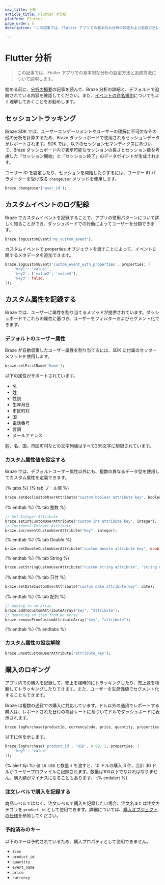 ```yaml
---
nav_title: 分析
article_title: Flutter の分析
platform: Flutter
page_order: 5
description: "この記事では、Flutter アプリでの基本的な分析の設定および追跡方法について説明します。"

---
```

 
# Flutter 分析

> この記事では、Flutter アプリでの基本的な分析の設定方法と追跡方法について説明します。

始める前に、[分析の概要][0]の記事を読んで、Braze 分析の詳細と、デフォルトで追跡されている内容を確認してください。また、[イベントの命名規則][1]についてもよく理解しておくことをお勧めします。

## セッショントラッキング

Braze SDK では、ユーザーエンゲージメントやユーザーの理解に不可欠なその他の分析を計算するため、Braze ダッシュボードで使用されるセッションデータがレポートされます。SDK では、以下のセッションセマンティクスに基づいて、Braze ダッシュボード内で表示可能なセッションの長さとセッション数を考慮した「セッション開始」と「セッション終了」のデータポイントが生成されます。

ユーザー ID を設定したり、セッションを開始したりするには、ユーザー ID パラメーターを受け取る `changeUser` メソッドを使用します。

```dart
braze.changeUser('user_id');
```

## カスタムイベントのログ記録

Braze でカスタムイベントを記録することで、アプリの使用パターンについて詳しく知ることができ、ダッシュボードでの行動によってユーザーを分類できます。

```dart
braze.logCustomEvent('my_custom_event');
```

カスタムイベントで properties オブジェクトを渡すことによって、イベントに関するメタデータを追加できます。

```dart
braze.logCustomEvent('custom_event_with_properties', properties: {
    'key1': 'value1',
    'key2': ['value2', 'value3'],
    'key3': false,
});
```

## カスタム属性を記録する

Braze では、ユーザーに属性を割り当てるメソッドが提供されています。ダッシュボードでこれらの属性に基づき、ユーザーをフィルターおよびセグメント化できます。

### デフォルトのユーザー属性

Braze が自動収集したユーザー属性を割り当てるには、SDK に付属のセッターメソッドを使用します。

```dart
braze.setFirstName('Name');
```

以下の属性がサポートされています。

- 名
- 姓
- 性別
- 生年月日
- 市区町村
- 国
- 電話番号
- 言語
- メールアドレス

姓、名、国、市区町村などの文字列値はすべて255文字に制限されています。

### カスタム属性値を設定する

Braze では、デフォルトユーザー属性以外にも、複数の異なるデータ型を使用してカスタム属性を定義できます。

{% tabs %}
{% tab ブール値 %}

```dart
braze.setBoolCustomUserAttribute("custom boolean attribute key", boolean);
```

{% endtab %}
{% tab 整数 %}

```dart
// Set Integer Attribute
braze.setIntCustomUserAttribute("custom int attribute key", integer);
// Increment Integer Attribute
braze.incrementCustomUserAttribute("key", integer);
```

{% endtab %}
{% tab Double %}
```dart
braze.setDoubleCustomUserAttribute("custom double attribute key", double);
```

{% endtab %}
{% tab String %}

```dart
braze.setStringCustomUserAttribute("custom string attribute", "string custom attribute");
```

{% endtab %}
{% tab 日付 %}

```dart
braze.setDateCustomUserAttribute("custom date attribute key", date);
```
{% endtab %}
{% tab 配列 %}

```dart
// Adding to an Array
braze.addToCustomAttributeArray("key", "attribute");
// Removing an item from an Array
braze.removeFromCustomAttributeArray("key", "attribute");
```
{% endtab %}
{% endtabs %}

### カスタム属性の設定解除

```dart
braze.unsetCustomUserAttribute('attribute_key');
```

## 購入のロギング

アプリ内での購入を記録して、売上を経時的にトラッキングしたり、売上源を横断してトラッキングしたりできます。また、ユーザーを生涯価値でセグメント化することもできます。

Braze は複数の通貨での購入に対応しています。ドル以外の通貨でレポートする購入は、レポートされた日付の為替レートに基づいてドルでダッシュボードに表示されます。

```dart
braze.logPurchase(productId, currencyCode, price, quantity, properties: properties);
```

以下に例を示します。

```dart
braze.logPurchase('product_id', 'USD', 9.99, 1, properties: {
    'key1': 'value'
});
```

{% alert tip %}
値 `10 USD` と数量 `3` を渡すと、10 ドルの購入 3 件、合計 30 ドルがユーザープロファイルに記録されます。数量は100以下でなければなりません。購入額がマイナスになることもあります。
{% endalert %}

### 注文レベルで購入を記録する
商品レベルではなく、注文レベルで購入を記録したい場合、注文名または注文カテゴリを `product_id` として使用できます。詳細については、[購入オブジェクトの仕様]({{site.baseurl}}/api/objects_filters/purchase_object/#product-id-naming-conventions)を参照してください。 

### 予約済みのキー

以下のキーは予約されているため、購入プロパティとして使用できません。

- `time`
- `product_id`
- `quantity`
- `event_name`
- `price`
- `currency`

[0]: {{site.baseurl}}/developer_guide/platform_wide/analytics_overview/
[1]: {{site.baseurl}}/user_guide/data_and_analytics/custom_data/event_naming_conventions/
